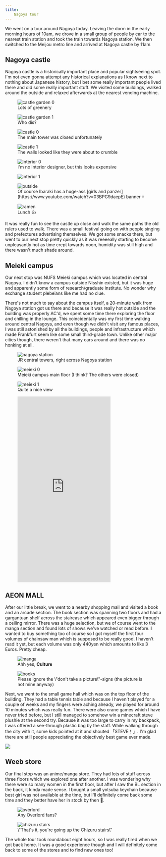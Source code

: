 ```yaml
---
title:
    Nagoya tour
---
```


We went on a tour around Nagoya today. Leaving the dorm in the early morning
hours of 10am, we drove in a small group of people by car to the nearest train
station and took the train towards Nagoya station. We then switched to the
Meijou metro line and arrived at Nagoya castle by 11am.

## Nagoya castle

Nagoya castle is a historically important place and popular sightseeing spot.
I'm not even gonna attempt any historical explanations as I know next to
nothing about Japanese history, but I bet some really important people lived
there and did some really important stuff. We visited some buildings, walked
around the outside and relaxed afterwards at the nearest vending machine.

<div class="images">
<figure><img src="../res/nagoya_tour/castle_0.jpg" alt="castle garden 0" />
<figcaption>Lots of greenery</figcaption></figure>
<figure><img src="../res/nagoya_tour/castle_1.jpg" alt="castle garden 1" />
<figcaption>Who dis?</figcaption></figure>
<figure><img src="../res/nagoya_tour/castle_2.jpg" alt="castle 0" />
<figcaption>The main tower was closed unfortunately</figcaption></figure>
<figure><img src="../res/nagoya_tour/castle_3.jpg" alt="castle 1" />
<figcaption>The walls looked like they were about to crumble</figcaption></figure>
<figure><img src="../res/nagoya_tour/castle_4.jpg" alt="interior 0" />
<figcaption>I'm no interior designer, but this looks expensive</figcaption></figure>
<figure><img src="../res/nagoya_tour/castle_5.jpg" alt="interior 1" /></figure>
<figure><img src="../res/nagoya_tour/castle_6.jpg" alt="outside" />
<figcaption>Of course Ibaraki has a huge-ass [girls and panzer](https://www.youtube.com/watch?v=03BPG9daepE) banner 💀</figure>
<figure><img src="../res/nagoya_tour/ramen.jpg" alt="ramen" />
<figcaption>Lunch 👍</figcaption></figure>
</div>

It was really fun to see the castle up close and walk the same paths the old
rulers used to walk. There was a small festival going on with people singing
and prefectures advertising themselves. We got some snacks there, but went to
our next stop pretty quickly as it was reeeeally starting to become
unpleasantly hot as time crept towards noon, humidity was still high and there
wasn't much shade around.

## Meieki campus

Our next stop was NUFS Meieki campus which was located in central Nagoya. I
didn't know a campus outside Nisshin existed, but it was huge and apparently
some form of research/graduate institute. No wonder why exchange student
plebeians like me had no clue.

There's not much to say about the campus itself, a 20-minute walk from Nagoya
station got us there and because it was really hot outside and the building was
properly AC'd, we spent some time there exploring the floor and chilling in the
lounge. This coincidentally was my first time walking around central Nagoya,
and even though we didn't visit any famous places, I was still astonished by
all the buildings, people and infrastructure which made Frankfurt seem like
some small third-grade town. Unlike other major cities though, there weren't
that many cars around and there was no honking at all.

<div class="images">
<figure><img src="../res/nagoya_tour/nagoya_station.jpg" alt="nagoya station" />
<figcaption>JR central towers, right across Nagoya station</figcaption></figure>
<figure><img src="../res/nagoya_tour/meieki_0.jpg" alt="meieki 0" />
<figcaption>Meieki campus main floor (I think? The others were closed)</figcaption></figure>
<figure><img src="../res/nagoya_tour/meieki_1.jpg" alt="meieki 1" />
<figcaption>Quite a nice view</figcaption></figure>
<figure><iframe style="height: 600px;" src="https://www.youtube.com/embed/xgYxnON1qLg" title="YouTube video player"
frameborder="0" allow="accelerometer; autoplay; clipboard-write; encrypted-media;
gyroscope; picture-in-picture" allowfullscreen></iframe></figure>
</div>

## AEON MALL

After our little break, we went to a nearby shopping mall and visited a book
and an arcade section. The book section was spanning two floors and had a
gargantuan shelf across the staircase which appeared even bigger through a
ceiling mirror. There was a huge selection, but we of course went to the manga
section and found lots of shows we've watched or read before. I wanted to buy
something too of course so I got myself the first four volumes of chainsaw man
which is supposed to be really good. I haven't read it yet, but each volume was
only 440yen which amounts to like 3 Euros. Pretty cheap.

<div class="images">
<figure><img src="../res/nagoya_tour/weeb_0.jpg" alt="manga" />
<figcaption>Ahh yes, <b>Culture</b></figcaption></figure>
<figure><img src="../res/nagoya_tour/books.jpg" alt="books" />
<figcaption>Please ignore the \"don't take a picture\"-signs (the picture is not mine anyway)</figcaption></figure>
</div>

Next, we went to the small game hall which was on the top floor of the
building. They had a table tennis table and because I haven't played for a
couple of weeks and my fingers were aching already, we played for around 10
minutes which was really fun. There were also crane games which I have never
tried before, but I still managed to somehow win a minecraft steve plushie at
the second try. Because it was too large to carry in my backpack, I was offered
a see-through plastic bag by the staff. While walking through the city with it,
some kids pointed at it and shouted 「STEVE！」. I'm glad there are still
people appreciating the objectively best game ever made.

![](../res/nagoya_tour/weeb_1.jpg)

## Weeb store

Our final stop was an anime/manga store. They had lots of stuff across three
floors which we explored one after another. I was wondering why there were so
many women in the first floor, but after I saw the BL section in the back, it
kinda made sense. I bought a small yotsuba keychain because best girl was not
available at the time, but I'll definitely come back some time and they better
have her in stock by then 🔪.

<div class="images">
<figure><img src="../res/nagoya_tour/weeb_2.jpg" alt="overlord" />
<figcaption>Any Overlord fans?</figcaption></figure>
<figure><img src="../res/nagoya_tour/weeb_3.jpg" alt="chizuru stairs" />
<figcaption>\"That's it, you're going up the Chizuru stairs\"</figcaption></figure>
</div>

The whole tour took roundabout eight hours, so I was really tired when we got
back home. It was a good experience though and I will definitely come back to
some of the stores and to find new ones too!
